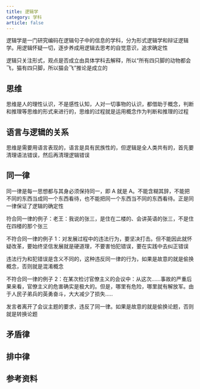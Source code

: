 ```yaml
---
title: 逻辑学
category: 学科
article: false
---
```


逻辑学是一门研究编码在逻辑句子中的信息的学科，分为形式逻辑学和辩证逻辑学。用逻辑怀疑一切，逐步养成用逻辑去思考的自觉意识，追求确定性

逻辑只关注形式，观点是否成立由具体学科去解释，所以“所有四只脚的动物都会飞，猫有四只脚，所以猫会飞”推论是成立的

## 思维

思维是人的理性认识，不是感性认知，人对一切事物的认识，都借助于概念，判断和推理等思维的形式来进行的，思维的过程就是运用概念作为判断和推理的过程

## 语言与逻辑的关系

思维是需要用语言表现的，语言是具有民族性的，但逻辑是全人类共有的，首先要清理语法错误，然后再清理逻辑错误

## 同一律

同一律是每一思想都与其身必须保持同一，即 A 就是 A。不能含糊其辞，不能把不同的东西当成同一个东西看待，也不能把同一个东西当不同的东西看待。正是同一律保证了逻辑的确定性

符合同一律的例子：老王：我说的张三，是住在二楼的、会讲英语的张三，不是住在四楼的那个张三

不符合同一律的例子 1：对发展过程中的违法行为，要坚决打击。但不能因此就怀疑改革，要始终坚信发展就是硬道理，不要害怕犯错误，要在实践中去纠正错误

违法行为和犯错误是含义不同的，这种违反同一律的行为，如果是故意的就是偷换概念，否则就是混淆概念

不符合同一律的例子 2：在某次检讨官僚主义的会议中：从这次......事故的严重后果来看，官僚主义的危害确实是极大的。但是，哪里有危险，哪里就有解放军。由于人民子弟兵的英勇奋斗，大大减少了损失.....

发言者离开了会议主题的要求，违反了同一律。如果是故意的就是偷换论题，否则就是转换论题

## 矛盾律

## 排中律

## 参考资料

